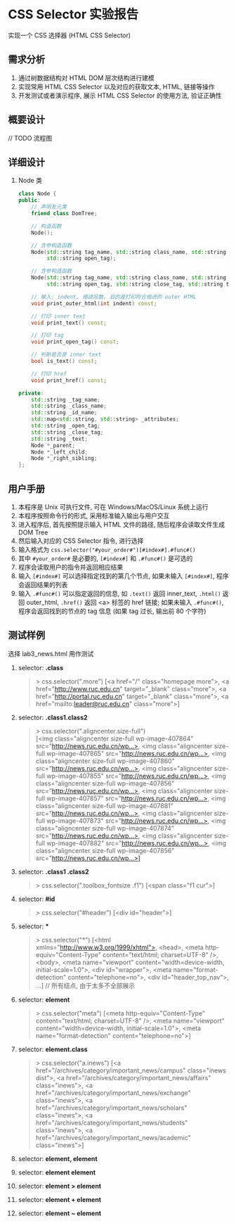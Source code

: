 # CSS Selector 实验报告

实现一个 CSS 选择器 (HTML CSS Selector)

## 需求分析

1. 通过树数据结构对 HTML DOM 层次结构进行建模
2. 实现常用 HTML CSS Selector 以及对应的获取文本, HTML, 链接等操作
3. 开发测试或者演示程序, 展示 HTML CSS Selector 的使用方法, 验证正确性

<div STYLE="page-break-after: always;"></div>

## 概要设计

// TODO 流程图

<div STYLE="page-break-after: always;"></div>

## 详细设计

1. Node 类

    ```cpp
    class Node {
    public:
        // 声明友元类
        friend class DomTree;

        // 构造函数
        Node();

        // 含参构造函数
        Node(std::string tag_name, std::string class_name, std::string id_name,
             std::string open_tag);

        // 含参构造函数
        Node(std::string tag_name, std::string class_name, std::string id_name,
             std::string open_tag, std::string close_tag, std::string text);

        // 输入: indent, 缩进层数. 目的是打印符合缩进的 outer HTML
        void print_outer_html(int indent) const;

        // 打印 inner text
        void print_text() const;

        // 打印 tag
        void print_open_tag() const;

        // 判断是否是 inner text
        bool is_text() const;

        // 打印 href
        void print_href() const;

    private:
        std::string _tag_name;
        std::string _class_name;
        std::string _id_name;
        std::map<std::string, std::string> _attributes;
        std::string _open_tag;
        std::string _close_tag;
        std::string _text;
        Node *_parent;
        Node *_left_child;
        Node *_right_sibling;
    };
    ```

<div STYLE="page-break-after: always;"></div>

## 用户手册

1. 本程序是 Unix 可执行文件, 可在 Windows/MacOS/Linux 系统上运行
2. 本程序按照命令行的形式, 采用标准输入输出与用户交互
3. 进入程序后, 首先按照提示输入 HTML 文件的路径, 随后程序会读取文件生成 DOM Tree
4. 然后输入对应的 CSS Selector 指令, 进行选择
5. 输入格式为 ```css.selector("#your_order#")[#index#].#func#()```
6. 其中 ```#your_order#``` 是必要的, ```[#index#]``` 和 ```.#func#()``` 是可选的
7. 程序会读取用户的指令并返回相应结果
8. 输入 ```[#index#]``` 可以选择指定找到的第几个节点, 如果未输入 ```[#index#]```, 程序会返回结果的列表
9. 输入 ```.#func#()``` 可以指定返回的信息, 如 ```.text()``` 返回 inner_text, ```.html()``` 返回 outer_html, ```.href()``` 返回 \<a> 标签的 href 链接; 如果未输入 ```.#func#()```, 程序会返回找到的节点的 tag 信息 (如果 tag 过长, 输出前 80 个字符)

<div STYLE="page-break-after: always;"></div>

## 测试样例

选择 lab3_news.html 用作测试

1. selector: **.class**
    > \> css.selector(".more")
    > [\<a href="/" class="homepage more">,
    > \<a href="http://www.ruc.edu.cn" target="_blank" class="more">,
    > \<a href="http://portal.ruc.edu.cn" target="_blank" class="more">,
    > \<a href="mailto:leader@ruc.edu.cn" class="more">]

2. selector: **.class1.class2**
    > \> css.selector(".aligncenter.size-full")  
    > [\<img class="aligncenter size-full wp-image-407864" src="http://news.ruc.edu.cn/wp...>,
    > \<img class="aligncenter size-full wp-image-407865" src="http://news.ruc.edu.cn/wp...>,
    > \<img class="aligncenter size-full wp-image-407860" src="http://news.ruc.edu.cn/wp...>,
    > \<img class="aligncenter size-full wp-image-407855" src="http://news.ruc.edu.cn/wp...>,
    > \<img class="aligncenter size-full wp-image-407856" src="http://news.ruc.edu.cn/wp...>,
    > \<img class="aligncenter size-full wp-image-407857" src="http://news.ruc.edu.cn/wp...>,
    > \<img class="aligncenter size-full wp-image-407881" src="http://news.ruc.edu.cn/wp...>,
    > \<img class="aligncenter size-full wp-image-407873" src="http://news.ruc.edu.cn/wp...>,
    > \<img class="aligncenter size-full wp-image-407874" src="http://news.ruc.edu.cn/wp...>,
    > \<img class="aligncenter size-full wp-image-407882" src="http://news.ruc.edu.cn/wp...>,
    > \<img class="aligncenter size-full wp-image-407856" src="http://news.ruc.edu.cn/wp...>]
3. selector: **.class1 .class2**
    > \> css.selector(".toolbox_fontsize .f1")
    > [\<span class="f1 cur">]
4. selector: **#id**
    > \> css.selector("#header")
    > [\<div id="header">]
5. selector: **\***
    > \> css.selector("*")
    > [\<html xmlns="http://www.w3.org/1999/xhtml">, 
    > \<head>, 
    > \<meta http-equiv="Content-Type" content="text/html; charset=UTF-8" />, 
    > \<body>, 
    > \<meta name="viewport" content="width=device-width, initial-scale=1.0">, 
    > \<div id="wrapper">, 
    > \<meta name="format-detection" content="telephone=no">, 
    > \<div id="header_top_nav">, 
    > ...]
    // 所有结点, 由于太多不全部展示
6. selector: **element**
    > \> css.selector("meta")
    > [\<meta http-equiv="Content-Type" content="text/html; charset=UTF-8" />,
    > \<meta name="viewport" content="width=device-width, initial-scale=1.0">,
    > \<meta name="format-detection" content="telephone=no">]
7. selector: **element.class**
    > \> css.selector("a.inews")
    > [\<a href="/archives/category/important_news/campus" class="inews dist">,
    > \<a href="/archives/category/important_news/affairs" class="inews">,
    > \<a href="/archives/category/important_news/exchange" class="inews">,
    > \<a href="/archives/category/important_news/scholars" class="inews">,
    > \<a href="/archives/category/important_news/students" class="inews">,
    > \<a href="/archives/category/important_news/academic" class="inews">]
8. selector: **element, element**

9.  selector: **element element**
    
10. selector: **element > element**
    
11. selector: **element + element**
    
12. selector: **element ~ element**